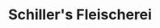 ---
title: "Schiller's Fleischerei"
url: /loewenberger-land/schillers-fleischerei/
shop: Metzgerei
---